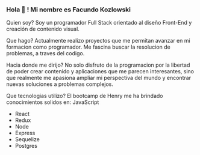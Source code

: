 ### Hola 👋 ! Mi nombre es Facundo Kozlowski 

Quien soy?
Soy un programador Full Stack orientado al diseño Front-End y creación de contenido visual.

Que hago?
Actualmente realizo proyectos que me permitan avanzar en mi formacion como programador. Me fascina buscar la resolucion de problemas, a traves del codigo.

Hacia donde me dirijo?
No solo disfruto de la programacion por la libertad de poder crear contenido y aplicaciones que me parecen interesantes, sino que realmente me apasiona ampliar mi perspectiva del mundo y encontrar nuevas soluciones a problemas complejos.

Que tecnologias utilizo?
El bootcamp de Henry me ha brindado conocimientos solidos en:
JavaScript
- React
- Redux
- Node
- Express
- Sequelize
- Postgres

<!--
**facukozlowski/facukozlowski** is a ✨ _special_ ✨ repository because its `README.md` (this file) appears on your GitHub profile.

Here are some ideas to get you started:

- 🔭 I’m currently working on ...
- 🌱 I’m currently learning ...
- 👯 I’m looking to collaborate on ...
- 🤔 I’m looking for help with ...
- 💬 Ask me about ...
- 📫 How to reach me: ...
- 😄 Pronouns: ...
- ⚡ Fun fact: ...
-->
